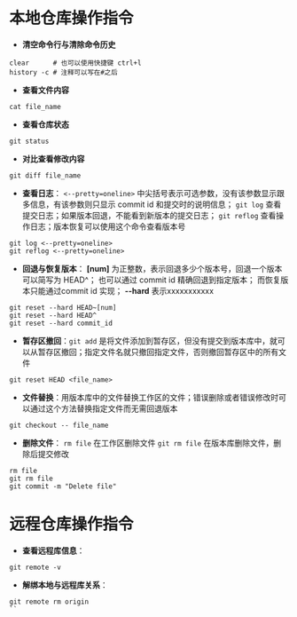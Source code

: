 
# 本地仓库操作指令
- **清空命令行与清除命令历史**
```
clear      # 也可以使用快捷键 ctrl+l
history -c # 注释可以写在#之后
```
- **查看文件内容**
```
cat file_name
```
- **查看仓库状态**
```
git status
```
- **对比查看修改内容**
```
git diff file_name
```
- **查看日志**：
 `<--pretty=oneline>` 中尖括号表示可选参数，没有该参数显示跟多信息，有该参数则只显示 commit id 和提交时的说明信息；
  `git log` 查看提交日志；如果版本回退，不能看到新版本的提交日志；
  `git reflog` 查看操作日志；版本恢复可以使用这个命令查看版本号
```
git log <--pretty=oneline>
git reflog <--pretty=oneline>
```
- **回退与恢复版本**：
 **[num]** 为正整数，表示回退多少个版本号，回退一个版本可以简写为 HEAD^；
 也可以通过 commit id 精确回退到指定版本；
 而恢复版本只能通过commit id 实现；
 **--hard** 表示xxxxxxxxxxx
```
git reset --hard HEAD~[num]
git reset --hard HEAD^
git reset --hard commit_id
```
- **暂存区撤回**：`git add` 是将文件添加到暂存区，但没有提交到版本库中，就可以从暂存区撤回；指定文件名就只撤回指定文件，否则撤回暂存区中的所有文件
```
git reset HEAD <file_name>
```
- **文件替换**：用版本库中的文件替换工作区的文件；错误删除或者错误修改时可以通过这个方法替换指定文件而无需回退版本
```
git checkout -- file_name
```
- **删除文件**：
 `rm file` 在工作区删除文件
 `git rm file` 在版本库删除文件，删除后提交修改
```
rm file
git rm file
git commit -m "Delete file"
```

# 远程仓库操作指令
- **查看远程库信息**：
```
git remote -v
```
- **解绑本地与远程库关系**：
```
git remote rm origin
``
